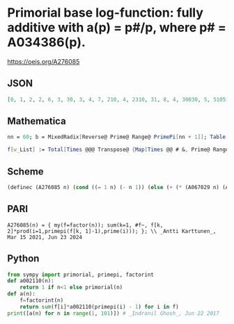 # Primorial base log\-function: fully additive with a\(p\) \= p\#/p, where p\# \= A034386\(p\)\.
https://oeis.org/A276085
## JSON
```JSON
[0, 1, 2, 2, 6, 3, 30, 3, 4, 7, 210, 4, 2310, 31, 8, 4, 30030, 5, 510510, 8, 32, 211, 9699690, 5, 12, 2311, 6, 32, 223092870, 9, 6469693230, 5, 212, 30031, 36, 6, 200560490130, 510511, 2312, 9, 7420738134810, 33, 304250263527210, 212, 10, 9699691, 13082761331670030, 6, 60, 13, 30032, 2312, 614889782588491410, 7, 216, 33, 510512, 223092871, 32589158477190044730, 10]
```
## Mathematica
```Mathematica
nn = 60; b = MixedRadix[Reverse@ Prime@ Range@ PrimePi[nn + 1]]; Table[FromDigits[#, b] &@ Reverse@ If[n == 1, {0}, Function[k, ReplacePart[Table[0, {PrimePi[k[[-1, 1]]]}], #] &@ Map[PrimePi@ First@ # -> Last@ # &, k]]@ FactorInteger@ n], {n, nn}] (* Version 10.2, or *)
```
```Mathematica
f[w_List] := Total[Times @@@ Transpose@ {Map[Times @@ # &, Prime@ Range@ Range[0, Length@ w - 1]], Reverse@ w}]; Table[f@ Reverse@ If[n == 1, {0}, Function[k, ReplacePart[Table[0, {PrimePi[k[[-1, 1]]]}], #] &@ Map[PrimePi@ First@ # -> Last@ # &, k]]@ FactorInteger@ n], {n, 60}] (* _Michael De Vlieger_, Aug 30 2016 *)
```
## Scheme
```Scheme
(definec (A276085 n) (cond ((= 1 n) (- n 1)) (else (+ (* (A067029 n) (A002110 (+ -1 (A055396 n)))) (A276085 (A028234 n))))))
```
## PARI
```PARI
A276085(n) = { my(f=factor(n)); sum(k=1, #f~, f[k, 2]*prod(i=1,primepi(f[k, 1]-1),prime(i))); }; \\ _Antti Karttunen_, Mar 15 2021, Jun 23 2024
```
## Python
```Python
from sympy import primorial, primepi, factorint
def a002110(n):
    return 1 if n<1 else primorial(n)
def a(n):
    f=factorint(n)
    return sum(f[i]*a002110(primepi(i) - 1) for i in f)
print([a(n) for n in range(1, 101)]) # _Indranil Ghosh_, Jun 22 2017
```
